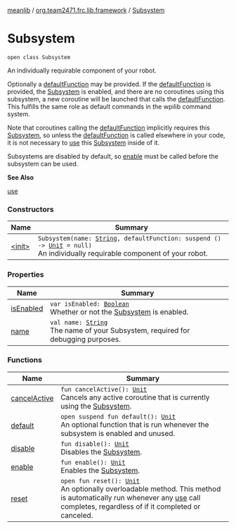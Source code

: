 [meanlib](../../index.md) / [org.team2471.frc.lib.framework](../index.md) / [Subsystem](./index.md)

# Subsystem

`open class Subsystem`

An individually requirable component of your robot.

Optionally a [defaultFunction](#) may be provided. If the [defaultFunction](#) is provided, the [Subsystem](./index.md)
is enabled, and there are no coroutines using this subsystem, a new coroutine will be launched that
calls the [defaultFunction](#). This fulfills the same role as default commands in the wpilib command
system.

Note that coroutines calling the [defaultFunction](#) implicitly requires this [Subsystem](./index.md), so unless
the [defaultFunction](#) is called elsewhere in your code, it is not necessary to [use](../use.md) this [Subsystem](./index.md)
inside of it.

Subsystems are disabled by default, so [enable](enable.md) must be called before the subsystem can be used.

**See Also**

[use](../use.md)

### Constructors

| Name | Summary |
|---|---|
| [&lt;init&gt;](-init-.md) | `Subsystem(name: `[`String`](https://kotlinlang.org/api/latest/jvm/stdlib/kotlin/-string/index.html)`, defaultFunction: suspend () -> `[`Unit`](https://kotlinlang.org/api/latest/jvm/stdlib/kotlin/-unit/index.html)` = null)`<br>An individually requirable component of your robot. |

### Properties

| Name | Summary |
|---|---|
| [isEnabled](is-enabled.md) | `var isEnabled: `[`Boolean`](https://kotlinlang.org/api/latest/jvm/stdlib/kotlin/-boolean/index.html)<br>Whether or not the [Subsystem](./index.md) is enabled. |
| [name](name.md) | `val name: `[`String`](https://kotlinlang.org/api/latest/jvm/stdlib/kotlin/-string/index.html)<br>The name of your Subsystem, required for debugging purposes. |

### Functions

| Name | Summary |
|---|---|
| [cancelActive](cancel-active.md) | `fun cancelActive(): `[`Unit`](https://kotlinlang.org/api/latest/jvm/stdlib/kotlin/-unit/index.html)<br>Cancels any active coroutine that is currently using the [Subsystem](./index.md). |
| [default](default.md) | `open suspend fun default(): `[`Unit`](https://kotlinlang.org/api/latest/jvm/stdlib/kotlin/-unit/index.html)<br>An optional function that is run whenever the subsystem is enabled and unused. |
| [disable](disable.md) | `fun disable(): `[`Unit`](https://kotlinlang.org/api/latest/jvm/stdlib/kotlin/-unit/index.html)<br>Disables the [Subsystem](./index.md). |
| [enable](enable.md) | `fun enable(): `[`Unit`](https://kotlinlang.org/api/latest/jvm/stdlib/kotlin/-unit/index.html)<br>Enables the [Subsystem](./index.md). |
| [reset](reset.md) | `open fun reset(): `[`Unit`](https://kotlinlang.org/api/latest/jvm/stdlib/kotlin/-unit/index.html)<br>An optionally overloadable method. This method is automatically run whenever any [use](../use.md) call completes, regardless of if it completed or canceled. |
